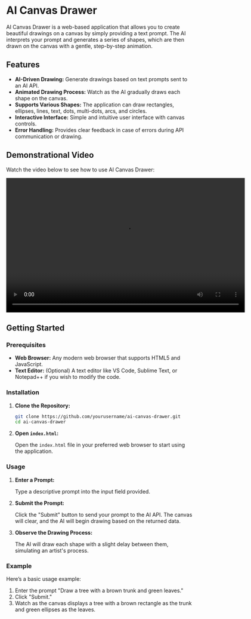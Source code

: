 # AI Canvas Drawer

AI Canvas Drawer is a web-based application that allows you to create beautiful drawings on a canvas by simply providing a text prompt. The AI interprets your prompt and generates a series of shapes, which are then drawn on the canvas with a gentle, step-by-step animation.

## Features

- **AI-Driven Drawing:** Generate drawings based on text prompts sent to an AI API.
- **Animated Drawing Process:** Watch as the AI gradually draws each shape on the canvas.
- **Supports Various Shapes:** The application can draw rectangles, ellipses, lines, text, dots, multi-dots, arcs, and circles.
- **Interactive Interface:** Simple and intuitive user interface with canvas controls.
- **Error Handling:** Provides clear feedback in case of errors during API communication or drawing.

## Demonstrational Video

Watch the video below to see how to use AI Canvas Drawer:

<video width="640" height="360" controls>
  <source src="AI canvas drawer.webm" type="video/webm">
  Your browser does not support the video tag.
</video>

## Getting Started

### Prerequisites

- **Web Browser:** Any modern web browser that supports HTML5 and JavaScript.
- **Text Editor:** (Optional) A text editor like VS Code, Sublime Text, or Notepad++ if you wish to modify the code.


### Installation

1. **Clone the Repository:**

   ```bash
   git clone https://github.com/yourusername/ai-canvas-drawer.git
   cd ai-canvas-drawer
   ```

2. **Open `index.html`:**

   Open the `index.html` file in your preferred web browser to start using the application.

### Usage

1. **Enter a Prompt:**

   Type a descriptive prompt into the input field provided.

2. **Submit the Prompt:**

   Click the "Submit" button to send your prompt to the AI API. The canvas will clear, and the AI will begin drawing based on the returned data.

3. **Observe the Drawing Process:**

   The AI will draw each shape with a slight delay between them, simulating an artist's process.

### Example

Here’s a basic usage example:

1. Enter the prompt "Draw a tree with a brown trunk and green leaves."
2. Click "Submit."
3. Watch as the canvas displays a tree with a brown rectangle as the trunk and green ellipses as the leaves.